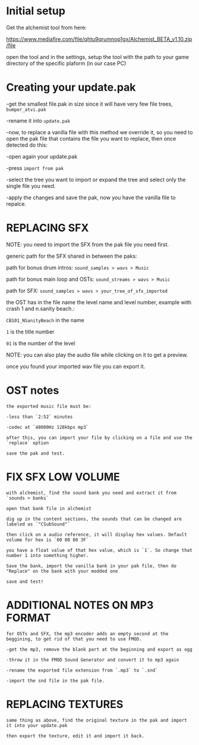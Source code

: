 # Initial setup

Get the alchemist tool from here:

https://www.mediafire.com/file/qhtu9qrumnop1gx/Alchemist_BETA_v1.10.zip/file

open the tool and in the settings, setup the tool with the path to your game directory of the specific plaform (in our case PC)


# Creating your update.pak

  -get the smallest file.pak in size since it will have very few file trees, `bumper_atvi.pak`
  
  -rename it into `update.pak`
  
  -now, to replace a vanilla file with this method we override it, so you need to open the pak file
  that contains the file you want to replace, then once detected do this:
  
  -open again your update.pak
  
  -press `import from pak`
  
  -select the tree you want to import or expand the tree and select only the single file you need.
  
  -apply the changes and save the pak, now you have the vanilla file to repalce.
  
  
 # REPLACING SFX 
 
  NOTE: you need to import the SFX from the pak file you need first.
  
  generic path for the SFX shared in between the paks:
  
  path for bonus drum intros: `sound_samples > wavs > Music`

  path for bonus main loop and OSTs: `sound_streams > wavs > Music`
  
  path for SFX: `sound_samples > wavs > your_tree_of_sfx_imported`
  
  the OST has in the file name the level name and level number, example with crash 1 and n.sanity beach.:
  
  `CB101_NSanityBeach` in the name
  
  `1` is the title number
  
  `01` is the number of the level
  
  
  NOTE: you can also play the audio file while clicking on it to get a preview.
  
  
  once you found your imported wav file you can export it.
  
  
# OST notes
  
    the exported music file must be:
    
    -less than `2:52` minutes
    
    -codec at `48000Hz 128kbps mp3`
    
    after this, you can import your file by clicking on a file and use the `replace` option
    
    save the pak and test.
    
    
# FIX SFX LOW VOLUME

	with alchemist, find the sound bank you need and extract it from `sounds > banks`

	open that bank file in alchemist

	dig up in the content sections, the sounds that can be changed are labeled as `"CSubSound"`

	then click on a audio reference, it will display hex values. Default volume for hex is `00 00 80 3F`

	you have a float value of that hex value, which is `1`. So change that number 1 into something higher.

	Save the bank, import the vanilla bank in your pak file, then do "Replace" on the bank with your modded one

	save and test!
	
	
	
# ADDITIONAL NOTES ON MP3 FORMAT

	for OSTs and SFX, the mp3 encoder adds an empty second at the beggining, to get rid of that you need to use FMOD.
	
	-get the mp3, remove the blank part at the beginning and export as ogg
	
	-throw it in the FMOD Sound Generator and convert it to mp3 again
	
	-rename the exported file extension from `.mp3` to `.snd`
	
	-import the snd file in the pak file.
 
 
# REPLACING TEXTURES

	same thing as above, find the original texture in the pak and import it into your update.pak
	
	then export the texture, edit it and import it back.
